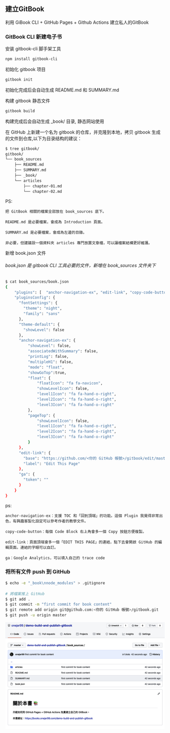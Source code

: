 ## 建立GitBook

利用 GiBook CLI + GitHub Pages + Github Actions 建立私人的GitBook

### GitBook CLI 新建电子书

安装 gitbook-cli 脚手架工具

```sh
npm install gitbook-cli
```

初始化 gitbook 项目

```sh
gitbook init
```

初始化完成后会自动生成 README.md 和 SUMMARY.md

构建 gitbook 静态文件

```sh
gitbook build
```

构建完成后会自动生成 \_book/ 目录, 静态网站使用

在 GitHub 上新建一个名为 gitbook 的仓库，并克隆到本地，拷贝 gitbook 生成的文件到仓库,以下为目录结构的建议：

```sh
$ tree gitbook/
gitbook/
└── book_sources
    ├── README.md
    ├── SUMMARY.md
    ├── _book/
    └── articles
        ├── chapter-01.md
        └── chapter-02.md
```
PS:

    把 GitBook 相關的檔案全部放在 book_sources 底下。
    
    README.md 是必要檔案，會成為 Introduction 頁面。
    
    SUMMARY.md 是必要檔案，會成為左邊的目錄。
    
    非必要，但建議設一個資料夾 articles 專門放置文章檔，可以讓檔案結構更好維護。

新增 book.json 文件

###### book.json 是 gitbook CLI 工具必要的文件，新增在 book_sources 文件夹下

```sh
$ cat book_sources/book.json
{
    "plugins": [  "anchor-navigation-ex", "edit-link", "copy-code-button", "theme-comscore", "ga" ],
    "pluginsConfig": {
      "fontSettings": {
        "theme": "night",
        "family": "sans"
      },
      "theme-default": {
        "showLevel": false
      },
      "anchor-navigation-ex": {
          "showLevel": false,
          "associatedWithSummary": false,
          "printLog": false,
          "multipleH1": false,
          "mode": "float",
          "showGoTop":true,
          "float": {
              "floatIcon": "fa fa-navicon",
              "showLevelIcon": false,
              "level1Icon": "fa fa-hand-o-right",
              "level2Icon": "fa fa-hand-o-right",
              "level3Icon": "fa fa-hand-o-right"
          },
          "pageTop": {
              "showLevelIcon": false,
              "level1Icon": "fa fa-hand-o-right",
              "level2Icon": "fa fa-hand-o-right",
              "level3Icon": "fa fa-hand-o-right"
          }
      },
      "edit-link": {
        "base": "https://github.com/<你的 GitHub 帳號>/gitbook/edit/master/",
        "label": "Edit This Page"
      },
      "ga": {
        "token": ""
      }
    }
}
```

ps:

    anchor-navigation-ex：支援 TOC 和「回到頂端」的功能。這個 Plugin 我覺得非常出色，有興趣客製化設定可以參考作者的教學文件。

    copy-code-button：每個 Code Block 右上角會多一個 Copy 按鈕方便複製。

    edit-link：頁面頂端會多一個「EDIT THIS PAGE」的連結，點下去會開啟 GitHub 的編輯頁面。連結的字眼可以自訂。

    ga：Google Analytics，可以填入自己的 trace code

### 将所有文件 push 到 GitHub

```sh
$ echo -e "_book\nnode_modules" > .gitignore

# 將檔案推上 GitHub
$ git add .
$ git commit -m "first commit for book content"
$ git remote add origin git@github.com:<你的 GitHub 帳號>/gitbook.git
$ git push -u origin master
```

![picture](../images/gitbookghaction_004.png)